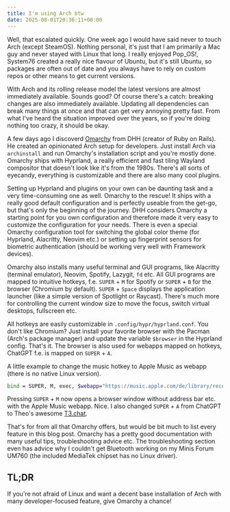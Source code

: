 ```yaml
---
title: I'm using Arch btw
date: 2025-08-01T20:36:11+00:00
---
```


Well, that escalated quickly. One week ago I would have said never to touch Arch (except SteamOS). Nothing personal, it's just that I am primarily a Mac guy and never stayed with Linux that long. I really enjoyed Pop_OS!, System76 created a really nice flavour of Ubuntu, but it's still Ubuntu, so packages are often out of date and you always have to rely on custom repos or other means to get current versions. 

With Arch and its rolling release model the latest versions are almost immediately available. Sounds good? Of course there's a catch: breaking changes are also immediately available. Updating all dependencies can break many things at once and that can get very annoying pretty fast. From what I've heard the situation improved over the years, so if you're doing nothing too crazy, it should be okay.

A few days ago I discoverd [Omarchy](https://omarchy.org/) from DHH (creator of Ruby on Rails). He created an opinionated Arch setup for developers. Just install Arch via `archinstall` and run Omarchy's installation script and you're mostly done. Omarchy ships with Hyprland, a really efficient and fast tiling Wayland compositor that doesn't look like it's from the 1980s. There's all sorts of eyecandy, everything is customizable and there are also many cool plugins.

Setting up Hyprland and plugins on your own can be daunting task and a very time-consuming one as well. Omarchy to the rescue! It ships with a really good default configuration and is perfectly useable from the get-go, but that's only the beginning of the journey. DHH considers Omarchy a starting point for you own configuration and therefore made it very easy to customize the configuration for your needs. There is even a special Omarchy configuration tool for switching the global color theme (for Hyprland, Alacritty, Neovim etc.) or setting up fingerprint sensors for biometric authentication (should be working very well with Framework devices). 

Omarchy also installs many useful terminal and GUI programs, like Alacritty (terminal emulator), Neovim, Spotify, Lazygit, `fd` etc. All GUI programs are mapped to intuitive hotkeys, f.e. `SUPER` + `M` for Spotify or `SUPER` + `B` for the browser (Chromium by default). `SUPER` + `Space` displays the application launcher (like a simple version of Spotlight or Raycast). There's much more for controlling the current window size to move the focus, switch virtual desktops, fullscreen etc.

All hotkeys are easily customizable in `.config/hypr/hyprland.conf`. You don't like Chromium? Just install your favorite browser with the Pacman (Arch's package manager) and update the variable `$browser` in the Hyprland config. That's it. The browser is also used for webapps mapped on hotkeys, ChatGPT f.e. is mapped on `SUPER` + `A`. 

A little example to change the music hotkey to Apple Music as webapp (there is no native Linux version).

~~~ bash
bind = SUPER, M, exec, $webapp="https://music.apple.com/de/library/recently-added?l=en"
~~~

Pressing `SUPER` + `M` now opens a browser window without address bar etc. with the Apple Music webapp. Nice. I also changed `SUPER` + `A` from ChatGPT to Theo's awesome [T3.chat](https://t3.chat/).

That's for from all that Omarchy offers, but would be bit much to list every feature in this blog post. Omarchy has a pretty good documentation with many useful tips, troubleshooting advice etc. The troubleshooting section even has advice why I couldn't get Bluetooth working on my Minis Forum UM760 (the included MediaTek chipset has no Linux driver).

## TL;DR

If you're not afraid of Linux and want a decent base installation of Arch with many developer-focused feature, give Omarchy a chance!
